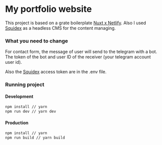 # My portfolio website

This project is based on a grate boilerplate [Nuxt x Netlify](https://github.com/xdesro/nuxt-netlify-cms-starter). Also I used [Squidex](https://squidex.io) as a headless CMS for the content managing.

### What you need to change

For contact form, the message of user will send to the telegram with a bot. The token of the bot and user ID of the receiver (your telegram account user id).

Also the [Squidex](https://squidex.io) access token are in the .env file.

### Running project

#### Development

```bash
npm install // yarn
npm run dev // yarn dev
```

#### Production

```bash
npm install // yarn
npm run build // yarn build
```
